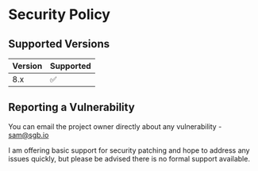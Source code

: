 # Security Policy

## Supported Versions

| Version | Supported          |
| ------- | ------------------ |
| 8.x     | :white_check_mark: |

## Reporting a Vulnerability

You can email the project owner directly about any vulnerability - sam@sgb.io

I am offering basic support for security patching and hope to address any issues quickly, but please be advised there is no formal support available.
